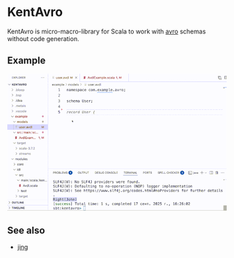 # KentAvro

KentAvro is micro-macro-library for Scala to work with [avro](https://github.com/apache/avro) schemas without code generation.

## Example

![](example.gif)

## See also

- [jing](https://github.com/TomasMikula/jing)
